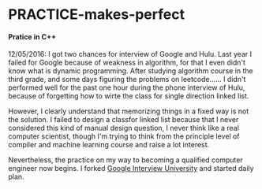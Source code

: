 # PRACTICE-makes-perfect
#### Pratice in C++



12/05/2016:
I got two chances for interview of Google and Hulu.
Last year I failed for Google because of weakness in algorithm, for that I even didn't know what is dynamic programming.
After studying algorithm course in the third grade, and some days figuring the problems on leetcode......
I didn't performed well for the past one hour during the phone interview of Hulu, because of forgetting how to wirte the class for single direction linked list.

However, I clearly understand that memorizing things in a fixed way is not the solution. 
I failed to design a classfor linked list because that I never considered this kind of manual design question, I never think like a real computer scientist, though I'm trying to think from the principle level of compiler and machine learning course and raise a lot interest.


Nevertheless, the practice on my way to becoming a qualified computer engineer now begins.
I forked [Google Interview University](https://github.com/jwasham/google-interview-university) and started daily plan.
